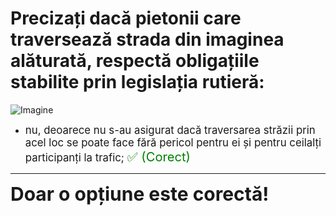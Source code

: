 # Precizați dacă pietonii care traversează strada din imaginea alăturată, respectă obligațiile stabilite prin legislația rutieră:

![Imagine](https://www.arr-atestate.ro/upload/img/questions/img/pietonii-din-imaginea-alaturata-care-traverseaza-strada-procedeaza-conform-obligatiilor-stabilite-prin-normele-rutiere.jpg)

- <span style="font-size: larger;">nu, deoarece nu s-au asigurat dacă traversarea străzii prin acel loc se poate face fără pericol pentru ei și pentru ceilalți participanți la trafic; <span style="color: green; font-size: larger;">✅ (Corect)</span></span>

---

<span style="font-size: 30px; font-weight: bold;">**Doar o opțiune este corectă!**</span>